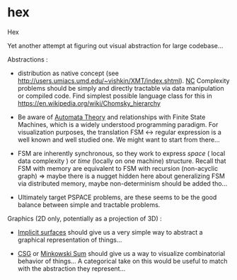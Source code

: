 # hex
Hex

Yet another attempt at figuring out visual abstraction for large codebase...

Abstractions : 

- distribution as native concept (see http://users.umiacs.umd.edu/~vishkin/XMT/index.shtml). [NC](https://en.wikipedia.org/wiki/NC_(complexity)) Complexity problems should be simply and directly tractable via data manipulation or compiled code.
Find simplest possible language class for this in https://en.wikipedia.org/wiki/Chomsky_hierarchy 

- Be aware of [Automata Theory](https://en.wikipedia.org/wiki/Automata_theory) and relationships with Finite State Machines, which is a widely understood programming paradigm. For visualization purposes, the translation FSM <-> regular expression is a well known and well studied one. We might want to start from there...

- FSM are inherently synchronous, so they work to express *space* ( local data complexity ) or *time* (locally on one machine) structure. Recall that FSM with memory are equivalent to FSM with recursion (non-acyclic graph) => maybe there is a nugget hidden here about generalizing FSM via distributed memory, maybe non-determinism should be added tho...

- Ultimately target PSPACE problems, are these seems to be the good balance between simple and tractable problems.


Graphics (2D only, potentially as a projection of 3D) :

- [Implicit surfaces](https://en.wikipedia.org/wiki/Implicit_surface) should give us a very simple way to abstract a graphical representation of things...

- [CSG](https://en.wikipedia.org/wiki/Constructive_solid_geometry) or [Minkowski Sum](https://en.wikipedia.org/wiki/Minkowski_addition) should give us a way to visualize combinatorial behavior of things... A categorical take on this would be useful to match with the abstraction they represent...



